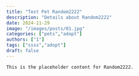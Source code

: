 ```yaml
---
title: "Test Pet Random2222"
description: "Details about Random2222"
date: 2024-11-29
image: "/images/posts/01.jpg"
categories: ["pets","adopt"]
authors: ["1"]
tags: ["ssss","adopt"]
draft: false
---
```

    This is the placeholder content for Random2222.